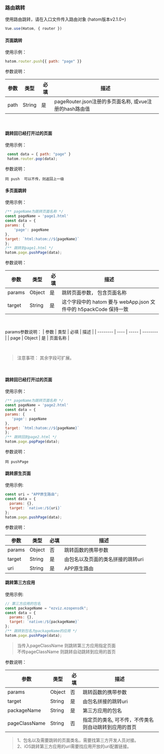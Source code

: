 
### 路由跳转

使用路由跳转，请在入口文件传入路由对象 (hatom版本v2.1.0+)

```javascript
Vue.use(Hatom, { router })
```

#### 页面跳转

使用示例：
  ```javascript
  hatom.router.push{{ path: "page" }}
  ```
  参数说明：

  | 参数   | 类型 | 必填 | 描述     |
  | -------- | ---- | ----- | -------- |
  | path | String | 是 | pageRouter.json注册的多页面名称, 或vue注册的hash路由值 |
  <br />

  #### 跳转回已经打开过的页面 

   使用示例：
   ```javascript
    const data = { path: "page" }
    hatom.router.pop(data);
   ```
  参数说明：

    同 push  可以不传，则返回上一级


#### 多页面跳转

使用示例：
  ```javascript
  /** pageName为跳转页面名称 */
  const pageName = 'page1.html'
  const data = {
  params: {
      'page': pageName
  },
  target: `html:hatom://${pageName}`
  };
  /** 跳转到page1.html */
  hatom.page.pushPage(data);
  ```
  参数说明：

  | 参数   | 类型 | 必填 | 描述     |
  | -------- | ---- | ----- | -------- |
  | params | Object | 是 | 跳转页面参数， 包含页面名称 |
  | target | String | 是 | 这个字段中的 hatom 要与 webApp.json 文件中的 h5packCode 保持一致 |

  <br />

  params参数说明：
  | 参数   | 类型 | 必填 | 描述     |
  | -------- | ---- | ----- | -------- |
  | page | Object | 是 | 页面名称 |

  <br />

  > 注意事项： 其余字段可扩展。

  <br />

  #### 跳转回已经打开过的页面 

   使用示例：
   ```javascript
  /** pageName为跳转页面名称 */
  const pageName = 'page2.html'
  const data = {
  params: {
      'page': pageName
  },
  target: `html:hatom://${pageName}`
  };
  /** 跳转回到page2.html */
  hatom.page.popPage(data);
   ```
  参数说明：

    同 pushPage 



#### 跳转原生页面

  使用示例:
  ```javascript
  const uri = "APP原生路由";
  const data = {
    params: {},
    target: `native:/${uri}`
  };
  hatom.page.pushPage(data);
  ```
  参数说明：

| 参数   | 类型 | 必填 | 描述     |
| -------- | ---- | ----- | -------- |
| params | Object | 否 | 跳转函数的携带参数 |
| target | String | 是 | 由包名以及页面的类名拼接的跳转uri |
| uri | String | 是 | APP原生路由 |



  #### 跳转第三方应用

  使用示例:
  ```javascript
  // 第三方应用的包名
  const packageName = "ezviz.ezopensdk";
  const data = {
    params: {},
    target: `native:/${packageName}`
  };
  /** 跳转到包名为packageName的应用 */
  hatom.page.pushPage(data);
  ```
> 当传入pageClassName 则跳转第三方应用指定页面 <br/>
> 不传pageClassName 则跳转自动跳转到应用的首页 <br/> 

  参数说明：

| 参数   | 类型 | 必填 | 描述     |
| -------- | ---- | ----- | -------- |
| params | Object | 否 | 跳转函数的携带参数 |
| target | String | 是 | 由包名拼接的跳转uri |
| packageName | String | 是 | 第三方应用的包名 |
| pageClassName | String | 否 | 指定页的类名, 可不传，不传类名则自动跳转到应用的首页 |

> 1、包名以及需要跳转的页面类名，需要找第三方开发人员对接。<br/>
> 2、iOS跳转第三方应用的uri需要找应用开放的uri配置链接。

